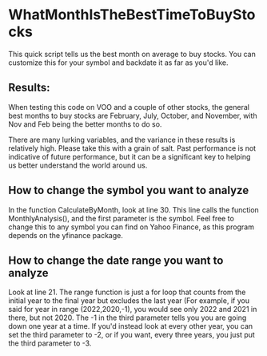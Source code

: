 # WhatMonthIsTheBestTimeToBuyStocks
This quick script tells us the best month on average to buy stocks. You can customize this for your symbol and backdate it as far as you'd like. 

## Results:

When testing this code on VOO and a couple of other stocks, the general best months to buy stocks are February, July, October, and November, with  Nov and Feb being the better months to do so.

There are many lurking variables, and the variance in these results is relatively high. Please take this with a grain of salt. Past performance is not indicative of future performance, but it can be a significant key to helping us better understand the world around us.


## How to change the symbol you want to analyze
In the function CalculateByMonth, look at line 30. This line calls the function MonthlyAnalysis(), and the first parameter is the symbol. Feel free to change this to any symbol you can find on Yahoo Finance, as this program depends on the yfinance package.

## How to change the date range you want to analyze

Look at line 21. The range function is just a for loop that counts from the initial year to the final year but excludes the last year (For example, if you said for year in range (2022,2020,-1), you would see only 2022 and 2021 in there, but not 2020. The -1 in the third parameter tells you you are going down one year at a time. If you'd instead look at every other year, you can set the third parameter to -2, or if you want, every three years, you just put the third parameter to -3. 
